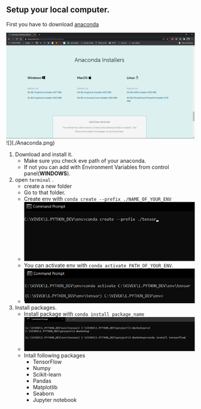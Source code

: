 ## Setup your local computer.

First you have to download [anaconda](https://www.anaconda.com/products/individual#Downloads)

<img title="" src="Anaconda.png" alt="img" data-align="center">
![](./Anaconda.png)

1. Download and install it.
   - Make sure you check eve path of your anaconda.
   - If not you can add with Environment Variables from control panel(**WINDOWS**).
2. open `terminal` .
   - create a new folder
   - Go to that folder.
   - Create env with `conda create --prefix ./NAME_OF_YOUR_ENV`
   - ![](./terminal.png)
   - You can activate env with `conda activate PATH_OF_YOUR_ENV`.
   - ![](./Activated_terminal.png)
3. Install packages.
   - Install package with `conda install package_name`
   - ![](./Install_package.png)
   - Intall following packages
     - TensorFlow
     - Numpy
     - Scikit-learn
     - Pandas
     - Matplotlib
     - Seaborn
     - Jupyter notebook
   
